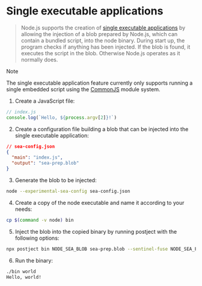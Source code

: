 # Single executable applications

> Node.js supports the creation of [single executable applications](https://github.com/nodejs/single-executable) by allowing the injection of a blob prepared by Node.js, which can contain a bundled script, into the node binary. During start up, the program checks if anything has been injected. If the blob is found, it executes the script in the blob. Otherwise Node.js operates as it normally does.

> [!NOTE]
> The single executable application feature currently only supports running a single embedded script using the [CommonJS](https://nodejs.org/api/modules.html#modules-commonjs-modules) module system.

1. Create a JavaScript file:

```js
// index.js
console.log(`Hello, ${process.argv[2]}!`)
```

2. Create a configuration file building a blob that can be injected into the single executable application:

```json
// sea-config.json
{
  "main": "index.js",
  "output": "sea-prep.blob"
}
```

3. Generate the blob to be injected:

```bash
node --experimental-sea-config sea-config.json
```

4. Create a copy of the node executable and name it according to your needs:

```bash
cp $(command -v node) bin
```

5. Inject the blob into the copied binary by running postject with the following options:

```bash
npx postject bin NODE_SEA_BLOB sea-prep.blob --sentinel-fuse NODE_SEA_FUSE_fce680ab2cc467b6e072b8b5df1996b2
```

6. Run the binary:

```bash
./bin world
Hello, world!
```
